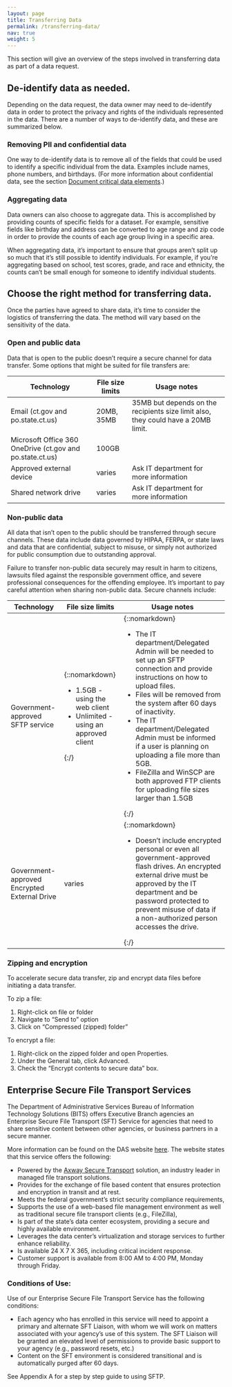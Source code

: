 ```yaml
---
layout: page
title: Transferring Data
permalink: /transferring-data/
nav: true
weight: 5
---
```


This section will give an overview of the steps involved in transferring data as part of a data request. 

## De-identify data as needed.

Depending on the data request, the data owner may need to de-identify data in order to protect the privacy and rights of the individuals represented in the data. There are a number of ways to de-identify data, and these are summarized below.

### Removing PII and confidential data

One way to de-identify data is to remove all of the fields that could be used to identify a specific individual from the data. Examples include names, phone numbers, and birthdays. (For more information about confidential data, see the section [Document critical data elements](/data-sharing-playbook/safeguarding-data/#document-critical-data-elements).)

### Aggregating data

Data owners can also choose to aggregate data. This is accomplished by providing counts of specific fields for a dataset. For example, sensitive fields like birthday and address can be converted to age range and zip code in order to provide the counts of each age group living in a specific area.

When aggregating data, it’s important to ensure that groups aren’t split up so much that it’s still possible to identify individuals. For example, if you’re aggregating based on school, test scores, grade, and race and ethnicity, the counts can’t be small enough for someone to identify individual students.

## Choose the right method for transferring data.

Once the parties have agreed to share data, it’s time to consider the logistics of transferring the data. The method will vary based on the sensitivity of the data.

### Open and public data

Data that is open to the public doesn’t require a secure channel for data transfer. Some options that might be suited for file transfers are:

| **Technology** | **File size limits** | **Usage notes** | 
| ----------- | ----------- | ----------- |
| Email (ct.gov and po.state.ct.us) | 20MB, 35MB | 35MB but depends on the recipients size limit also, they could have a 20MB limit. | 
| Microsoft Office 360 OneDrive (ct.gov and po.state.ct.us) | 100GB | | 
| Approved external device | varies | Ask IT department for more information | 
| Shared network drive | varies | Ask IT department for more information | 

### Non-public data

All data that isn’t open to the public should be transferred through secure channels. These data include data governed by HIPAA, FERPA, or state laws and data that are confidential, subject to misuse, or simply not authorized for public consumption due to outstanding approval.

Failure to transfer non-public data securely may result in harm to citizens, lawsuits filed against the responsible government office, and severe professional consequences for the offending employee. It’s important to pay careful attention when sharing non-public data. Secure channels include:

| **Technology** | **File size limits** | **Usage notes** | 
| ----------- | ----------- | ----------- | 
| Government-approved SFTP service |{::nomarkdown}<ul><li>1.5GB - using the web client</li><li>Unlimited - using an approved client</li></ul>{:/}|{::nomarkdown}<ul><li>The IT department/Delegated Admin will be needed to set up an SFTP connection and provide instructions on how to upload files.</li><li>Files will be removed from the system after 60 days of inactivity.</li><li>The IT department/Delegated Admin must be informed if a user is planning on uploading a file more than 5GB.</li><li>FileZilla and WinSCP are both approved FTP clients for uploading file sizes larger than 1.5GB</li></ul>{:/}| 
| Government-approved Encrypted External Drive | varies |{::nomarkdown}<ul><li>Doesn’t include encrypted personal or even all government-approved flash drives. An encrypted external drive must be approved by the IT department and be password protected to prevent misuse of data if a non-authorized person accesses the drive.</li></ul>{:/}| 

### Zipping and encryption

To accelerate secure data transfer, zip and encrypt data files before initiating a data transfer.

To zip a file:

1. Right-click on file or folder
2. Navigate to “Send to” option
3. Click on “Compressed (zipped) folder”

To encrypt a file:

1. Right-click on the zipped folder and open Properties.
2. Under the General tab, click Advanced.
3. Check the “Encrypt contents to secure data” box.

## Enterprise Secure File Transport Services

The Department of Administrative Services Bureau of Information Technology Solutions (BITS) offers Executive Branch agencies an Enterprise Secure File Transport (SFT) Service for agencies that need to share sensitive content between other agencies, or business partners in a secure manner. 

More information can be found on the DAS website [here](https://portal.ct.gov/DAS/BEST/Planning-and-Architecture/Enterprise-Secure-File-Transport-Services). The website states that this service offers the following:

 * Powered by the [Axway Secure Transport](https://www.axway.com/en/enterprise-solutions/secure-transport#tablist1-tab1) solution, an industry leader in managed file transport solutions.
 * Provides for the exchange of file based content that ensures protection and encryption in transit and at rest.
 * Meets the federal government’s strict security compliance requirements,
 * Supports the use of a web-based file management environment as well as traditional secure file transport clients (e.g., FileZilla),
 * Is part of the state’s data center ecosystem, providing a secure and highly available environment.
 * Leverages the data center’s virtualization and storage services to further enhance reliability.
 * Is available 24 X 7 X 365, including critical incident response.
 * Customer support is available from 8:00 AM to 4:00 PM, Monday through Friday.

### Conditions of Use:

Use of our Enterprise Secure File Transport Service has the following conditions:

 * Each agency who has enrolled in this service will need to appoint a primary and alternate SFT Liaison, with whom we will work on matters associated with your agency’s use of this system. The SFT Liaison will be granted an elevated level of permissions to provide basic support to your agency (e.g., password resets, etc.)
 * Content on the SFT environment is considered transitional and is automatically purged after 60 days.
 
See Appendix A for a step by step guide to using SFTP.
